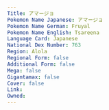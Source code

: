 ```yaml
---
﻿Title: アマージョ
Pokemon Name Japanese: アマージョ
Pokemon Name German: Fruyal
Pokemon Name English: Tsareena
Language Card: Japanese
National Dex Number: 763
Region: Alola
Regional Form: false
Additional Form: false
Mega: false
Gigantamax: false
Cover: false
Link: 
Owned: 
---
```

